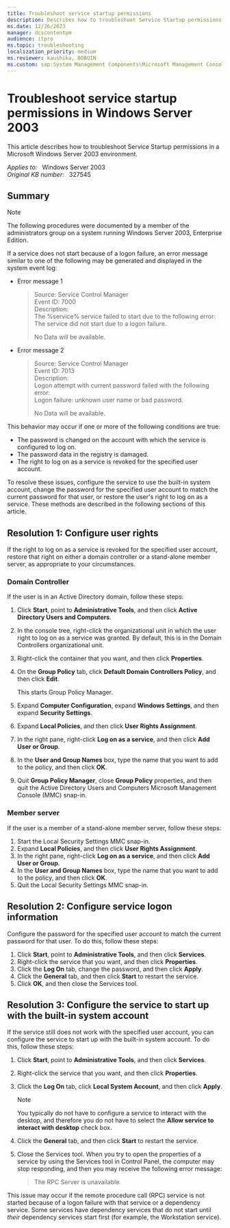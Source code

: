 ```yaml
---
title: Troubleshoot service startup permissions
description: Describes how to troubleshoot Service Startup permissions in a Windows Server 2003 environment.
ms.date: 12/26/2023
manager: dcscontentpm
audience: itpro
ms.topic: troubleshooting
localization_priority: medium
ms.reviewer: kaushika, BOBQIN
ms.custom: sap:System Management Components\Microsoft Management Console (MMC), csstroubleshoot
---
```

# Troubleshoot service startup permissions in Windows Server 2003  

This article describes how to troubleshoot Service Startup permissions in a Microsoft Windows Server 2003 environment.

_Applies to:_ &nbsp; Windows Server 2003  
_Original KB number:_ &nbsp; 327545

## Summary

> [!NOTE]
> The following procedures were documented by a member of the administrators group on a system running Windows Server 2003, Enterprise Edition.

If a service does not start because of a logon failure, an error message similar to one of the following may be generated and displayed in the system event log:

- Error message 1

    > Source: Service Control Manager  
    Event ID: 7000  
    Description:  
    The %service% service failed to start due to the following error:  
    The service did not start due to a logon failure.  
    >
    > No Data will be available.

- Error message 2

    > Source: Service Control Manager  
    Event ID: 7013  
    Description:  
    Logon attempt with current password failed with the following error:  
    Logon failure: unknown user name or bad password.  
    >
    > No Data will be available.

This behavior may occur if one or more of the following conditions are true:

- The password is changed on the account with which the service is configured to log on.
- The password data in the registry is damaged.
- The right to log on as a service is revoked for the specified user account.

To resolve these issues, configure the service to use the built-in system account, change the password for the specified user account to match the current password for that user, or restore the user's right to log on as a service. These methods are described in the following sections of this article.

## Resolution 1: Configure user rights

If the right to log on as a service is revoked for the specified user account, restore that right on either a domain controller or a stand-alone member server, as appropriate to your circumstances.

### Domain Controller

If the user is in an Active Directory domain, follow these steps:

1. Click **Start**, point to **Administrative Tools**, and then click **Active Directory Users and Computers**.
2. In the console tree, right-click the organizational unit in which the user right to log on as a service was granted. By default, this is in the Domain Controllers organizational unit.
3. Right-click the container that you want, and then click **Properties**.
4. On the **Group Policy** tab, click **Default Domain Controllers Policy**, and then click **Edit**.

    This starts Group Policy Manager.
5. Expand **Computer Configuration**, expand **Windows Settings**, and then expand **Security Settings**.
6. Expand **Local Policies**, and then click **User Rights Assignment**.
7. In the right pane, right-click **Log on as a service**, and then click **Add User or Group**.
8. In the **User and Group Names** box, type the name that you want to add to the policy, and then click **OK**.
9. Quit **Group Policy Manager**, close **Group Policy** properties, and then quit the Active Directory Users and Computers Microsoft Management Console (MMC) snap-in.

### Member server

If the user is a member of a stand-alone member server, follow these steps:

1. Start the Local Security Settings MMC snap-in.
2. Expand **Local Policies**, and then click **User Rights Assignment**.
3. In the right pane, right-click **Log on as a service**, and then click **Add User or Group**.
4. In the **User and Group Names** box, type the name that you want to add to the policy, and then click **OK**.
5. Quit the Local Security Settings MMC snap-in.

## Resolution 2: Configure service logon information

Configure the password for the specified user account to match the current password for that user. To do this, follow these steps:

1. Click **Start**, point to **Administrative Tools**, and then click **Services**.
2. Right-click the service that you want, and then click **Properties**.
3. Click the **Log On** tab, change the password, and then click **Apply**.
4. Click the **General** tab, and then click **Start** to restart the service.
5. Click **OK**, and then close the Services tool.

## Resolution 3: Configure the service to start up with the built-in system account

If the service still does not work with the specified user account, you can configure the service to start up with the built-in system account. To do this, follow these steps:

1. Click **Start**, point to **Administrative Tools**, and then click **Services**.
2. Right-click the service that you want, and then click **Properties**.
3. Click the **Log On** tab, click **Local System Account**, and then click **Apply**.

    > [!NOTE]
    > You typically do not have to configure a service to interact with the desktop, and therefore you do not have to select the **Allow service to interact with desktop** check box.

4. Click the **General** tab, and then click **Start** to restart the service.
5. Close the Services tool. When you try to open the properties of a service by using the Services tool in Control Panel, the computer may stop responding, and then you may receive the following error message:

    > The RPC Server is unavailable.

This issue may occur if the remote procedure call (RPC) service is not started because of a logon failure with that service or a dependency service. Some services have dependency services that do not start until *their* dependency services start first (for example, the Workstation service).
